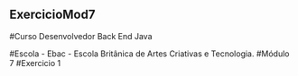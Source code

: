 ## ExercicioMod7

#Curso Desenvolvedor Back End Java

#Escola - Ebac - Escola Britânica de Artes Criativas e Tecnologia.
#Módulo 7 
#Exercicio 1
